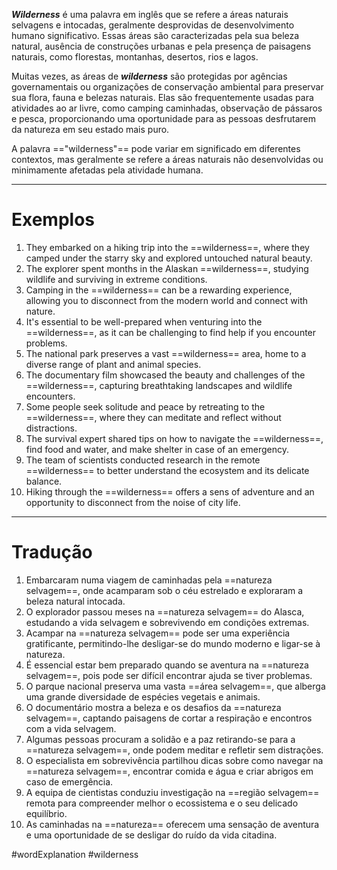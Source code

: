 ***Wilderness*** é uma palavra em inglês que se refere a áreas naturais selvagens e intocadas, geralmente desprovidas de desenvolvimento humano significativo. Essas áreas são caracterizadas pela sua beleza natural, ausência de construções urbanas e pela presença de paisagens naturais, como florestas, montanhas, desertos, rios e lagos.

Muitas vezes, as áreas de ***wilderness*** são protegidas por agências governamentais ou organizações de conservação ambiental para preservar sua flora, fauna e belezas naturais. Elas são frequentemente usadas para atividades ao ar livre, como camping caminhadas, observação de pássaros e pesca, proporcionando uma oportunidade para as pessoas desfrutarem da natureza em seu estado mais puro.

A palavra =="wilderness"== pode variar em significado em diferentes contextos, mas geralmente se refere a áreas naturais não desenvolvidas ou minimamente afetadas pela atividade humana.

---
# Exemplos
1. They embarked on a hiking trip into the ==wilderness==, where they camped under the starry sky and explored untouched natural beauty.
2. The explorer spent months in the Alaskan ==wilderness==, studying wildlife and surviving in extreme conditions.
3. Camping in the ==wilderness== can be a rewarding experience, allowing you to disconnect from the modern world and connect with nature.
4. It's essential to be well-prepared when venturing into the ==wilderness==, as it can be challenging to find help if you encounter problems.
5. The national park preserves a vast ==wilderness== area, home to a diverse range of plant and animal species.
6. The documentary film showcased the beauty and challenges of the ==wilderness==, capturing breathtaking landscapes and wildlife encounters.
7. Some people seek solitude and peace by retreating to the ==wilderness==, where they can meditate and reflect without distractions.
8. The survival expert shared tips on how to navigate the ==wilderness==, find food and water, and make shelter in case of an emergency.
9. The team of scientists conducted research in the remote ==wilderness== to better understand the ecosystem and its delicate balance.
10. Hiking through the ==wilderness== offers a sens of adventure and an opportunity to disconnect from the noise of city life.

---

# Tradução

1. Embarcaram numa viagem de caminhadas pela ==natureza selvagem==, onde acamparam sob o céu estrelado e exploraram a beleza natural intocada.
2. O explorador passou meses na ==natureza selvagem== do Alasca, estudando a vida selvagem e sobrevivendo em condições extremas.
3. Acampar na ==natureza selvagem== pode ser uma experiência gratificante, permitindo-lhe desligar-se do mundo moderno e ligar-se à natureza.
4. É essencial estar bem preparado quando se aventura na ==natureza selvagem==, pois pode ser difícil encontrar ajuda se tiver problemas.
5. O parque nacional preserva uma vasta ==área selvagem==, que alberga uma grande diversidade de espécies vegetais e animais.
6. O documentário mostra a beleza e os desafios da ==natureza selvagem==, captando paisagens de cortar a respiração e encontros com a vida selvagem.
7. Algumas pessoas procuram a solidão e a paz retirando-se para a ==natureza selvagem==, onde podem meditar e refletir sem distrações.
8. O especialista em sobrevivência partilhou dicas sobre como navegar na ==natureza selvagem==, encontrar comida e água e criar abrigos em caso de emergência.
9. A equipa de cientistas conduziu investigação na ==região selvagem== remota para compreender melhor o ecossistema e o seu delicado equilíbrio.
10. As caminhadas na ==natureza== oferecem uma sensação de aventura e uma oportunidade de se desligar do ruído da vida citadina.

#wordExplanation 
#wilderness